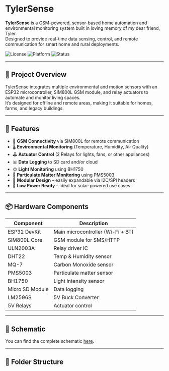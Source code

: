 # TylerSense

**TylerSense** is a GSM-powered, sensor-based home automation and environmental monitoring system built in loving memory of my dear friend, Tyler.  
Designed to provide real-time data sensing, control, and remote communication for smart home and rural deployments.

![License](https://img.shields.io/github/license/your-username/TylerSense)
![Platform](https://img.shields.io/badge/platform-ESP32-blue)
![Status](https://img.shields.io/badge/status-In_Development-orange)

---

## 🧠 Project Overview

TylerSense integrates multiple environmental and motion sensors with an ESP32 microcontroller, SIM800L GSM module, and relay actuators to automate and monitor living spaces.  
It’s designed for offline and remote areas, making it suitable for homes, farms, and legacy buildings.

---

## 🔧 Features

- 📶 **GSM Connectivity** via SIM800L for remote communication
- 🌡️ **Environmental Monitoring** (Temperature, Humidity, Air Quality)
- 🕹️ **Actuator Control** (2 Relays for lights, fans, or other appliances)
- 📊 **Data Logging** to SD card and/or cloud
- 🌞 **Light Monitoring** using BH1750
- 💨 **Particulate Matter Monitoring** using PMS5003
- 🧠 **Modular Design** – easily expandable via I2C/SPI headers
- 🔋 **Low Power Ready** – ideal for solar-powered use cases

---

## 📦 Hardware Components

| Component       | Description                       |
|----------------|-----------------------------------|
| ESP32 DevKit    | Main microcontroller (Wi-Fi + BT) |
| SIM800L Core    | GSM module for SMS/HTTP           |
| ULN2003A        | Relay driver IC                   |
| DHT22           | Temp & Humidity sensor            |
| MQ-7            | Carbon Monoxide sensor            |
| PMS5003         | Particulate matter sensor         |
| BH1750          | Light intensity sensor            |
| Micro SD Module | Data logging                      |
| LM2596S         | 5V Buck Converter                 |
| 5V Relays       | Actuator control                  |

---

## 📐 Schematic

You can find the complete schematic [here](./Tyler-Sense.pdf).

---

## 📁 Folder Structure

